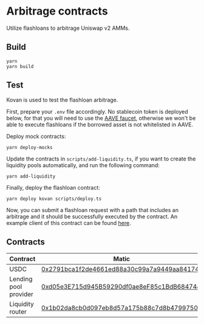 # Arbitrage contracts

Utilize flashloans to arbitrage Uniswap v2 AMMs.

## Build

```
yarn
yarn build
```

## Test

Kovan is used to test the flashloan arbitrage.

First, prepare your `.env` file accordingly. No stablecoin token is
deployed below, for that you will need to use the
[AAVE faucet](https://staging.aave.com/#/faucet), otherwise we won't
be able to execute flashloans if the borrowed asset is not whitelisted
in AAVE.

Deploy mock contracts:
```
yarn deploy-mocks
```

Update the contracts in `scripts/add-liquidity.ts`, if you want to
create the liquidity pools automatically, and run the following command:
```
yarn add-liquidity
```

Finally, deploy the flashloan contract:
```
yarn deploy kovan scripts/deploy.ts
```

Now, you can submit a flashloan request with a path that includes an
arbitrage and it should be successfully executed by the contract. An
example client of this contract can be found [here](https://github.com/kargakis/arbitragoor).

## Contracts

| Contract              | Matic                                                                                                                    | Kovan                                                                                                                       |
|-----------------------|--------------------------------------------------------------------------------------------------------------------------|------------|
| USDC                  | [0x2791bca1f2de4661ed88a30c99a7a9449aa84174](https://polygonscan.com/address/0x2791bca1f2de4661ed88a30c99a7a9449aa84174) | Check [AAVE faucet](https://staging.aave.com/#/faucet)                                                                                         |
| Lending pool provider | [0xd05e3E715d945B59290df0ae8eF85c1BdB684744](https://polygonscan.com/address/0xd05e3E715d945B59290df0ae8eF85c1BdB684744) | [0x88757f2f99175387aB4C6a4b3067c77A695b0349](https://kovan.etherscan.io/address/0x88757f2f99175387aB4C6a4b3067c77A695b0349) |
| Liquidity router      | [0x1b02da8cb0d097eb8d57a175b88c7d8b47997506](https://polygonscan.com/address/0x1b02da8cb0d097eb8d57a175b88c7d8b47997506) | [0x1b02dA8Cb0d097eB8D57A175b88c7D8b47997506](https://kovan.etherscan.io/address/0x1b02dA8Cb0d097eB8D57A175b88c7D8b47997506) |
